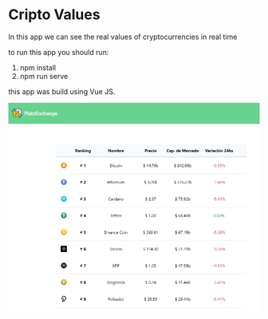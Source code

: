 # Cripto Values
In this app we can see the real values of cryptocurrencies in real time

to run this app you should run:
1. npm install
2. npm run serve

this app was build using Vue JS.

<img src="https://github.com/daniramirez1/Cripto-Values/blob/main/imagen-CriptoValues.jpeg" width="800">
